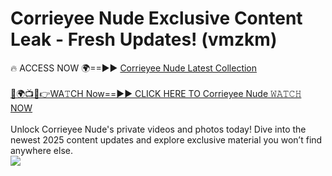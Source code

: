 # Corrieyee Nude Exclusive Content Leak - Fresh Updates! (vmzkm)

🔥 ACCESS NOW 🌍==►► <a href="https://tinyurl.com/yc657z5k" rel="nofollow">Corrieyee Nude Latest Collection</a>
<br><br>
[🔴🌍📺📱👉WA𝚃CH Now==►► CLICK HERE TO Corrieyee Nude 𝚆𝙰𝚃𝙲𝙷 NOW](https://tinyurl.com/yc657z5k)
<br><br>
Unlock Corrieyee Nude's private videos and photos today! Dive into the newest 2025 content updates and explore exclusive material you won’t find anywhere else.
<br>
<a href="https://tinyurl.com/yc657z5k" rel="nofollow" data-target="animated-image.originalLink"><img src="https://camo.githubusercontent.com/8a4f000d20f83aca3bf7ec5f350d767afa0574a8a352519fd8cfa583a6f93a33/68747470733a2f2f692e696d6775722e636f6d2f644a486b345a712e676966" data-canonical-src="https://i.imgur.com/dJHk4Zq.gif" style="max-width: 100%; display: inline-block;" data-target="animated-image.originalImage"></a>
<br>
